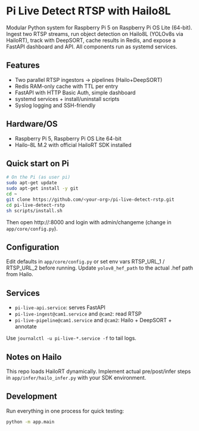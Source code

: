 # Pi Live Detect RTSP with Hailo8L

Modular Python system for Raspberry Pi 5 on Raspberry Pi OS Lite (64-bit). Ingest two RTSP streams, run object detection on Hailo8L (YOLOv8s via HailoRT), track with DeepSORT, cache results in Redis, and expose a FastAPI dashboard and API. All components run as systemd services.

## Features
- Two parallel RTSP ingestors -> pipelines (Hailo+DeepSORT)
- Redis RAM-only cache with TTL per entry
- FastAPI with HTTP Basic Auth, simple dashboard
- systemd services + install/uninstall scripts
- Syslog logging and SSH-friendly

## Hardware/OS
- Raspberry Pi 5, Raspberry Pi OS Lite 64-bit
- Hailo-8L M.2 with official HailoRT SDK installed

## Quick start on Pi
```sh
# On the Pi (as user pi)
sudo apt-get update
sudo apt-get install -y git
cd ~
git clone https://github.com/<your-org>/pi-live-detect-rstp.git
cd pi-live-detect-rstp
sh scripts/install.sh
```

Then open http://<pi-ip>:8000 and login with admin/changeme (change in `app/core/config.py`).

## Configuration
Edit defaults in `app/core/config.py` or set env vars RTSP_URL_1 / RTSP_URL_2 before running. Update `yolov8_hef_path` to the actual .hef path from Hailo.

## Services
- `pi-live-api.service`: serves FastAPI
- `pi-live-ingest@cam1.service` and `@cam2`: read RTSP
- `pi-live-pipeline@cam1.service` and `@cam2`: Hailo + DeepSORT + annotate

Use `journalctl -u pi-live-*.service -f` to tail logs.

## Notes on Hailo
This repo loads HailoRT dynamically. Implement actual pre/post/infer steps in `app/infer/hailo_infer.py` with your SDK environment.

## Development
Run everything in one process for quick testing:
```sh
python -m app.main
```


